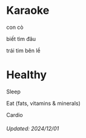 # Karaoke
con cò

biết tìm đâu

trái tim bên lề

# Healthy
Sleep

Eat (fats, vitamins & minerals)

Cardio

###### Updated: 2024/12/01
